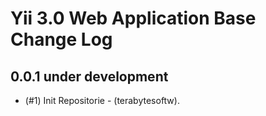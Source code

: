 Yii 3.0 Web Application Base Change Log
=======================================

0.0.1 under development
-----------------------

- (#1) Init Repositorie - (terabytesoftw).
